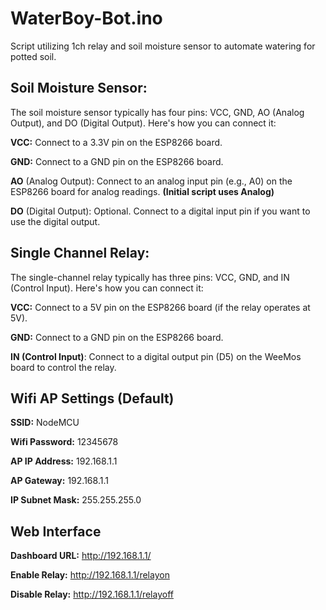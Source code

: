 # WaterBoy-Bot.ino

Script utilizing 1ch relay and soil moisture sensor to automate watering for potted soil.

## Soil Moisture Sensor:

The soil moisture sensor typically has four pins: VCC, GND, AO (Analog Output), and DO (Digital Output). Here's how you can connect it:

**VCC:** Connect to a 3.3V pin on the ESP8266 board.

**GND:** Connect to a GND pin on the ESP8266 board.

**AO** (Analog Output): Connect to an analog input pin (e.g., A0) on the ESP8266 board for analog readings. **(Initial script uses Analog)**

**DO** (Digital Output): Optional. Connect to a digital input pin if you want to use the digital output.

## Single Channel Relay:

The single-channel relay typically has three pins: VCC, GND, and IN (Control Input). Here's how you can connect it:


**VCC:** Connect to a 5V pin on the ESP8266 board (if the relay operates at 5V).

**GND:** Connect to a GND pin on the ESP8266 board.

**IN (Control Input)**: Connect to a digital output pin (D5) on the WeeMos board to control the relay.

## Wifi AP Settings (Default)

**SSID:** NodeMCU

**Wifi Password:** 12345678

**AP IP Address:** 192.168.1.1

**AP Gateway:** 192.168.1.1

**IP Subnet Mask:** 255.255.255.0

## Web Interface

**Dashboard URL:** http://192.168.1.1/

**Enable Relay:** http://192.168.1.1/relayon

**Disable Relay:**  http://192.168.1.1/relayoff
